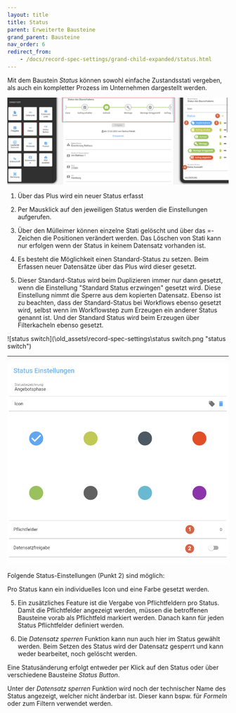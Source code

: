 ```yaml
---
layout: title
title: Status
parent: Erweiterte Bausteine
grand_parent: Bausteine
nav_order: 6
redirect_from:
    - /docs/record-spec-settings/grand-child-expanded/status.html
---
```


Mit dem Baustein _Status_ können sowohl einfache Zustandsstati vergeben, als auch ein kompletter Prozess im
Unternehmen dargestellt werden.

![status1](\old_assets\record-spec-settings\1status.png 'status1')

1. Über das Plus wird ein neuer Status erfasst

2. Per Mausklick auf den jeweiligen Status werden die Einstellungen aufgerufen.

3. Über den Mülleimer können einzelne Stati gelöscht und über das =-Zeichen die Positionen verändert werden. Das Löschen von Stati kann nur erfolgen wenn der Status in keinem Datensatz vorhanden ist.

4. Es besteht die Möglichkeit einen Standard-Status zu setzen. Beim Erfassen neuer Datensätze über das Plus wird dieser gesetzt.

5. Dieser Standard-Status wird beim Duplizieren immer nur dann gesetzt, wenn die Einstellung "Standard Status erzwingen" gesetzt wird.
   Diese Einstellung nimmt die Sperre aus dem kopierten Datensatz.
   Ebenso ist zu beachten, dass der Standard-Status bei Workflows ebenso gesetzt wird, selbst wenn im Workflowstep zum Erzeugen ein anderer Status genannt ist.
   Und der Standard Status wird beim Erzeugen über Filterkacheln ebenso gesetzt.

![status switch](\old_assets\record-spec-settings\status switch.png "status switch")

---

![status2](\old_assets\record-spec-settings\2status.png 'status2')

Folgende Status-Einstellungen (Punkt 2) sind möglich:

Pro Status kann ein individuelles Icon und eine Farbe gesetzt werden.

5. Ein zusätzliches Feature ist die Vergabe von Pflichtfeldern pro Status. Damit die Pflichtfelder angezeigt werden, müssen
   die betroffenen Bausteine vorab als Pflichtfeld markiert werden. Danach kann für jeden Status Pflichtfelder definiert werden.

6. Die _Datensatz sperren_ Funktion kann nun auch hier im Status gewählt werden. Beim Setzen des Status wird der Datensatz
   gesperrt und kann weder bearbeitet, noch gelöscht werden.

Eine Statusänderung erfolgt entweder per Klick auf den Status oder über verschiedene Bausteine _Status Button_.

Unter der _Datensatz sperren_ Funktion wird noch der technischer Name des Status angezeigt, welcher nicht änderbar ist. Dieser kann bspw. für _Formeln_ oder zum Filtern verwendet werden.
